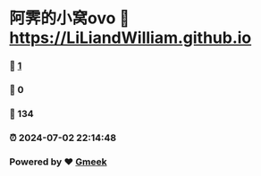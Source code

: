 # 阿霁的小窝ovo :link: https://LiLiandWilliam.github.io 
### :page_facing_up: [1](https://LiLiandWilliam.github.io/tag.html) 
### :speech_balloon: 0 
### :hibiscus: 134 
### :alarm_clock: 2024-07-02 22:14:48 
### Powered by :heart: [Gmeek](https://github.com/Meekdai/Gmeek)
